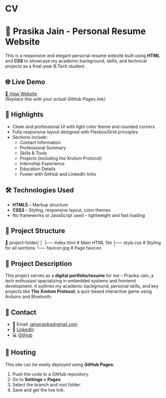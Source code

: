 # CV
# 💼 Prasika Jain - Personal Resume Website

This is a responsive and elegant personal resume website built using **HTML** and **CSS** to showcase my academic background, skills, and technical projects as a final-year B.Tech student.

## 🌐 Live Demo

[🔗 View Website](https://prasika-jain.github.io/cv)  
*(Replace this with your actual GitHub Pages link)*

## 📌 Highlights

- Clean and professional UI with light color theme and rounded corners
- Fully responsive layout designed with Flexbox/Grid principles
- Sections include:
  - Contact Information
  - Professional Summary
  - Skills & Tools
  - Projects (including the Xrotom Protocol)
  - Internship Experience
  - Education Details
  - Footer with GitHub and LinkedIn links

## 🛠️ Technologies Used

- **HTML5** – Markup structure
- **CSS3** – Styling, responsive layout, color themes
- No frameworks or JavaScript used – lightweight and fast loading

## 📂 Project Structure

📁 project-folder/
│
├── index.html # Main HTML file
├── style.css # Styling for all sections
└── favicon.jpg # Page favicon


## 📑 Project Description

This project serves as a **digital portfolio/resume** for me – Prasika Jain, a tech enthusiast specializing in embedded systems and frontend development. It outlines my academic background, personal skills, and key projects like **The Xrotom Protocol**, a quiz-based interactive game using Arduino and Bluetooth.

## 🤝 Contact

- 📧 Email: [jainprasika@gmail.com](mailto:jainprasika@gmail.com)
- 🔗 [LinkedIn](https://linkedin.com/in/prasika-jain-40911826a)
- 💻 [GitHub](https://github.com/prasika-jain)

## 🚀 Hosting

This site can be easily deployed using **GitHub Pages**:

1. Push the code to a GitHub repository.
2. Go to **Settings > Pages**.
3. Select the branch and root folder.
4. Save and get the live link.

